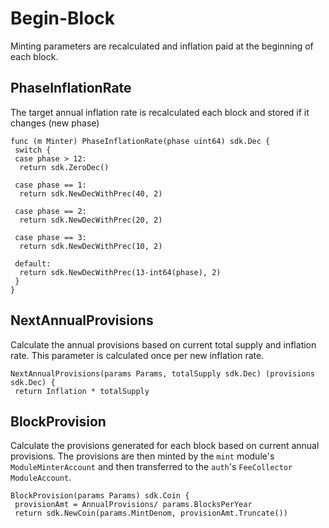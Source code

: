 <!--
order: 3
-->

# Begin-Block

Minting parameters are recalculated and inflation paid at the beginning of each
block.

## PhaseInflationRate

The target annual inflation rate is recalculated each block and stored if it
changes (new phase)

    func (m Minter) PhaseInflationRate(phase uint64) sdk.Dec {
     switch {
     case phase > 12:
      return sdk.ZeroDec()

     case phase == 1:
      return sdk.NewDecWithPrec(40, 2)

     case phase == 2:
      return sdk.NewDecWithPrec(20, 2)

     case phase == 3:
      return sdk.NewDecWithPrec(10, 2)

     default:
      return sdk.NewDecWithPrec(13-int64(phase), 2)
     }
    }

## NextAnnualProvisions

Calculate the annual provisions based on current total supply and inflation
rate. This parameter is calculated once per new inflation rate.

    NextAnnualProvisions(params Params, totalSupply sdk.Dec) (provisions sdk.Dec) {
     return Inflation * totalSupply

## BlockProvision

Calculate the provisions generated for each block based on current annual
provisions. The provisions are then minted by the `mint` module's
`ModuleMinterAccount` and then transferred to the `auth`'s `FeeCollector`
`ModuleAccount`.

    BlockProvision(params Params) sdk.Coin {
     provisionAmt = AnnualProvisions/ params.BlocksPerYear
     return sdk.NewCoin(params.MintDenom, provisionAmt.Truncate())
